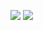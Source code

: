 ![](https://cdn.jsdelivr.net/gh/lyhcc/Picture_Repository/img/20191020115918.png)
![](https://cdn.jsdelivr.net/gh/lyhcc/Picture_Repository/img/xzc.gif)






